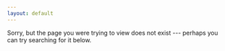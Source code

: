 ```yaml
---
layout: default
---
```


Sorry, but the page you were trying to view does not exist --- perhaps you can try searching for it below.


